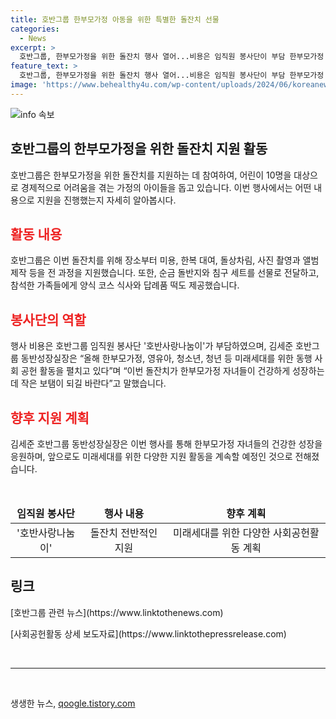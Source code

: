 ```yaml
---
title: 호반그룹 한부모가정 아동을 위한 특별한 돌잔치 선물
categories:
  - News
excerpt: >
  호반그룹, 한부모가정을 위한 돌잔치 행사 열어...비용은 임직원 봉사단이 부담 한부모가정 아동 10명을 위한 돌잔치를 열며, 호반그룹은 경제적으로 어려움을 겪는 아동들을 위해 미용, 한복 대여, 돌상차림, 앨범 제작 등을 지원했다. 또한 순금 돌반지와 침구 세트를 선물로 전달하고, 식사와 답례품 떡도 제공했다. 이같은 행사 비용은 임직원 봉사단인 호반사랑나눔이가 부담했다. 김세준 호반그룹 동반성장실장은 이번 돌잔치가 한부모가정 자녀들이 건강하게 성장하는 데 보탬이 되길 바란다고 말했다.
feature_text: >
  호반그룹, 한부모가정을 위한 돌잔치 행사 열어...비용은 임직원 봉사단이 부담 한부모가정 아동 10명을 위한 돌잔치를 열며, 호반그룹은 경제적으로 어려움을 겪는 아동들을 위해 미용, 한복 대여, 돌상차림, 앨범 제작 등을 지원했다. 또한 순금 돌반지와 침구 세트를 선물로 전달하고, 식사와 답례품 떡도 제공했다. 이같은 행사 비용은 임직원 봉사단인 호반사랑나눔이가 부담했다. 김세준 호반그룹 동반성장실장은 이번 돌잔치가 한부모가정 자녀들이 건강하게 성장하는 데 보탬이 되길 바란다고 말했다.
image: 'https://www.behealthy4u.com/wp-content/uploads/2024/06/koreanews.jpg'
---
```


<p><img src="https://www.behealthy4u.com/wp-content/uploads/2024/06/koreanews.jpg" alt="info 속보" /></p>

<h2 data-ke-size="size26">호반그룹의 한부모가정을 위한 돌잔치 지원 활동</h2>

<p data-ke-size="size16">호반그룹은 한부모가정을 위한 돌잔치를 지원하는 데 참여하여, 어린이 10명을 대상으로 경제적으로 어려움을 겪는 가정의 아이들을 돕고 있습니다. 이번 행사에서는 어떤 내용으로 지원을 진행했는지 자세히 알아봅시다.</p>

<h2><b><span style="color: #ee2323;">활동 내용</span></b></h2>

<p data-ke-size="size16">호반그룹은 이번 돌잔치를 위해 장소부터 미용, 한복 대여, 돌상차림, 사진 촬영과 앨범 제작 등을 전 과정을 지원했습니다. 또한, 순금 돌반지와 침구 세트를 선물로 전달하고, 참석한 가족들에게 양식 코스 식사와 답례품 떡도 제공했습니다.</p>

<h2><b><span style="color: #ee2323;">봉사단의 역할</span></b></h2>

<p data-ke-size="size16">행사 비용은 호반그룹 임직원 봉사단 '호반사랑나눔이'가 부담하였으며, 김세준 호반그룹 동반성장실장은 “올해 한부모가정, 영유아, 청소년, 청년 등 미래세대를 위한 동행 사회 공헌 활동을 펼치고 있다”며 “이번 돌잔치가 한부모가정 자녀들이 건강하게 성장하는 데 작은 보탬이 되길 바란다”고 말했습니다.</p>

<h2><b><span style="color: #ee2323;">향후 지원 계획</span></b></h2>

<p data-ke-size="size16">김세준 호반그룹 동반성장실장은 이번 행사를 통해 한부모가정 자녀들의 건강한 성장을 응원하며, 앞으로도 미래세대를 위한 다양한 지원 활동을 계속할 예정인 것으로 전해졌습니다.</p>

<p data-ke-size="size16">&nbsp;</p>

<table>
    <thead>
        <tr>
            <td style="text-align: center; height: 17px;"><b>임직원 봉사단</b></td>
            <td style="text-align: center; height: 17px;"><b>행사 내용</b></td>
            <td style="text-align: center; height: 17px;"><b>향후 계획</b></td>
        </tr>
    </thead>
    <tbody>
        <tr>
            <td style="text-align: center; height: 17px;">'호반사랑나눔이'</td>
            <td style="text-align: center; height: 17px;">돌잔치 전반적인 지원</td>
            <td style="text-align: center; height: 17px;">미래세대를 위한 다양한 사회공헌활동 계획</td>
        </tr>
    </tbody>
</table>

<p data-ke-size="size16"></p>

<h2 data-ke-size="size26">링크</h2>

<p data-ke-size="size16">[호반그룹 관련 뉴스](https://www.linktothenews.com)</p>

<p data-ke-size="size16">[사회공헌활동 상세 보도자료](https://www.linktothepressrelease.com)</p>

<p data-ke-size="size16">&nbsp;</p>

<hr>

<p data-ke-size="size16">&nbsp;</p>
생생한 뉴스, <a href="https://qoogle.tistory.com" rel="dofollow">qoogle.tistory.com</a>


